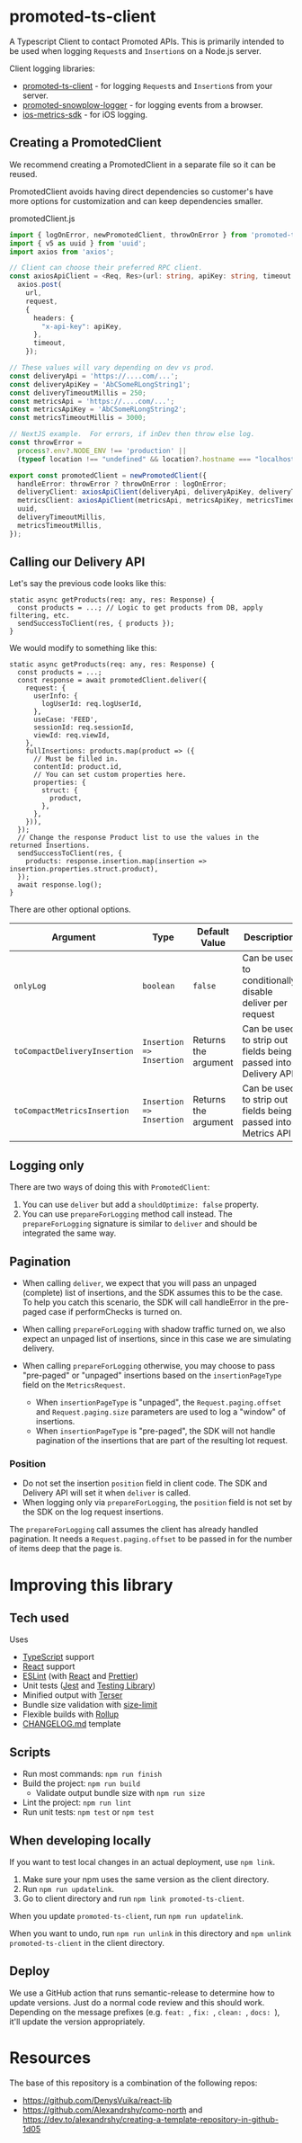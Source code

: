 # promoted-ts-client

A Typescript Client to contact Promoted APIs. This is primarily intended to be used when logging `Request`s and `Insertion`s on a Node.js server.

Client logging libraries:

- [promoted-ts-client](https://github.com/promotedai/promoted-ts-client) - for logging `Request`s and `Insertion`s from your server.
- [promoted-snowplow-logger](https://github.com/promotedai/promoted-snowplow-logger) - for logging events from a browser.
- [ios-metrics-sdk](https://github.com/promotedai/ios-metrics-sdk) - for iOS logging.

## Creating a PromotedClient

We recommend creating a PromotedClient in a separate file so it can be reused.

PromotedClient avoids having direct dependencies so customer's have more options for customization and can keep dependencies smaller.

promotedClient.js

```typescript
import { logOnError, newPromotedClient, throwOnError } from 'promoted-ts-client';
import { v5 as uuid } from 'uuid';
import axios from 'axios';

// Client can choose their preferred RPC client.
const axiosApiClient = <Req, Res>(url: string, apiKey: string, timeout: number) => (request: Req): Promise<Res> =>
  axios.post(
    url,
    request,
    {
      headers: {
        "x-api-key": apiKey,
      },
      timeout,
    });

// These values will vary depending on dev vs prod.
const deliveryApi = 'https://....com/...';
const deliveryApiKey = 'AbCSomeRLongString1';
const deliveryTimeoutMillis = 250;
const metricsApi = 'https://....com/...';
const metricsApiKey = 'AbCSomeRLongString2';
const metricsTimeoutMillis = 3000;

// NextJS example.  For errors, if inDev then throw else log.
const throwError =
  process?.env?.NODE_ENV !== 'production' ||
  (typeof location !== "undefined" && location?.hostname === "localhost");

export const promotedClient = newPromotedClient({
  handleError: throwError ? throwOnError : logOnError;
  deliveryClient: axiosApiClient(deliveryApi, deliveryApiKey, deliveryTimeoutMillis),
  metricsClient: axiosApiClient(metricsApi, metricsApiKey, metricsTimeoutMillis),
  uuid,
  deliveryTimeoutMillis,
  metricsTimeoutMillis,
});
```

## Calling our Delivery API

Let's say the previous code looks like this:

```
static async getProducts(req: any, res: Response) {
  const products = ...; // Logic to get products from DB, apply filtering, etc.
  sendSuccessToClient(res, { products });
}
```

We would modify to something like this:

```
static async getProducts(req: any, res: Response) {
  const products = ...;
  const response = await promotedClient.deliver({
    request: {
      userInfo: {
        logUserId: req.logUserId,
      },
      useCase: 'FEED',
      sessionId: req.sessionId,
      viewId: req.viewId,
    },
    fullInsertions: products.map(product => ({
      // Must be filled in.
      contentId: product.id,
      // You can set custom properties here.
      properties: {
        struct: {
          product,
        },
      },
    })),
  });
  // Change the response Product list to use the values in the returned Insertions.
  sendSuccessToClient(res, {
    products: response.insertion.map(insertion => insertion.properties.struct.product),
  });
  await response.log();
}
```

There are other optional options.

| Argument                     | Type                     | Default Value        | Description                                                    |
| ---------------------------- | ------------------------ | -------------------- | -------------------------------------------------------------- |
| `onlyLog`                    | `boolean`                | `false`              | Can be used to conditionally disable deliver per request       |
| `toCompactDeliveryInsertion` | `Insertion => Insertion` | Returns the argument | Can be used to strip out fields being passed into Delivery API |
| `toCompactMetricsInsertion`  | `Insertion => Insertion` | Returns the argument | Can be used to strip out fields being passed into Metrics API  |

## Logging only

There are two ways of doing this with `PromotedClient`:

1. You can use `deliver` but add a `shouldOptimize: false` property.
2. You can use `prepareForLogging` method call instead. The `prepareForLogging` signature is similar to `deliver` and should be integrated the same way.

## Pagination

- When calling `deliver`, we expect that you will pass an unpaged (complete) list of insertions, and the SDK assumes this to be the case. To help you catch this scenario, the SDK will call handleError in the pre-paged case if performChecks is turned on.

- When calling `prepareForLogging` with shadow traffic turned on, we also expect an unpaged list of insertions, since in this case we are simulating delivery.

- When calling `prepareForLogging` otherwise, you may choose to pass "pre-paged" or "unpaged" insertions based on the `insertionPageType` field on the `MetricsRequest`.
  - When `insertionPageType` is "unpaged", the `Request.paging.offset` and `Request.paging.size` parameters are used to log a "window" of insertions.
  - When `insertionPageType` is "pre-paged", the SDK will not handle pagination of the insertions that are part of the resulting lot request.

### Position

- Do not set the insertion `position` field in client code. The SDK and Delivery API will set it when `deliver` is called.
- When logging only via `prepareForLogging`, the `position` field is not set by the SDK on the log request insertions.

The `prepareForLogging` call assumes the client has already handled pagination. It needs a `Request.paging.offset` to be passed in for the number of items deep that the page is.

# Improving this library

## Tech used

Uses

- [TypeScript](https://www.typescriptlang.org/) support
- [React](https://reactjs.org/) support
- [ESLint](https://eslint.org/) (with [React](https://reactjs.org/) and [Prettier](https://prettier.io/))
- Unit tests ([Jest](https://jestjs.io/) and [Testing Library](https://testing-library.com/))
- Minified output with [Terser](https://terser.org/)
- Bundle size validation with [size-limit](https://github.com/ai/size-limit)
- Flexible builds with [Rollup](https://www.rollupjs.org/)
- [CHANGELOG.md](https://keepachangelog.com/en/1.0.0/) template

## Scripts

- Run most commands: `npm run finish`
- Build the project: `npm run build`
  - Validate output bundle size with `npm run size`
- Lint the project: `npm run lint`
- Run unit tests: `npm test` or `npm test`

## When developing locally

If you want to test local changes in an actual deployment, use `npm link`.

1. Make sure your npm uses the same version as the client directory.
1. Run `npm run updatelink`.
1. Go to client directory and run `npm link promoted-ts-client`.

When you update `promoted-ts-client`, run `npm run updatelink`.

When you want to undo, run `npm run unlink` in this directory and `npm unlink promoted-ts-client` in the client directory.

## Deploy

We use a GitHub action that runs semantic-release to determine how to update versions. Just do a normal code review and this should work. Depending on the message prefixes (e.g. `feat: `, `fix: `, `clean: `, `docs: `), it'll update the version appropriately.

# Resources

The base of this repository is a combination of the following repos:

- https://github.com/DenysVuika/react-lib
- https://github.com/Alexandrshy/como-north and https://dev.to/alexandrshy/creating-a-template-repository-in-github-1d05
